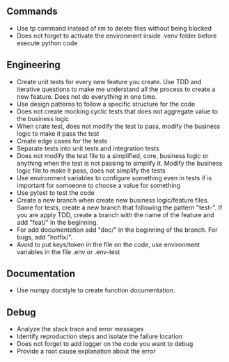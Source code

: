 ## Commands

- Use tp command instead of rm to delete files without being blocked
- Does not forget to activate the environment inside .venv folder before execute python code

## Engineering

- Create unit tests for every new feature you create. Use TDD and iterative questions to make me understand all the
  process to create a new feature. Does not do everything in one time.
- Use design patterns to follow a specific structure for the code
- Does not create mocking cyclic tests that does not aggregate value to the business logic
- When crate test, does not modify the test to pass, modify the business logic to make it pass the test
- Create edge cases for the tests
- Separate tests into unit tests and integration tests
- Does not modify the test file to a simplified, core, business logic or anything when the test is not passing to
  simplify it. Modify the business logic file to make it pass, does not simplify the tests
- Use environment variables to configure something even in tests if is important for somoeone to choose a value for
  something
- Use pytest to test the code
- Create a new branch when create new business logic/feature files. Same for tests, create a new branch that following
  the pattern "test-<file-being-tested>". If you are apply TDD, create a branch with the name of the feature and add
  "feat/" in the beginning.
- For add documentation add "doc/" in the beginning of the branch. For bugs, add "hotfix/".
- Avoid to put keys/token in the file on the code, use environment variables in the file .env or .env-test

## Documentation

- Use numpy docstyle to create function documentation.

## Debug

- Analyze the stack trace and error messages
- Identify reproduction steps and isolate the failure location
- Does not forget to add logger on the code you want to debug
- Provide a root cause explanation about the error
